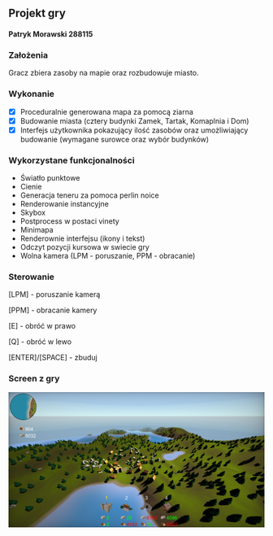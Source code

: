 ## Projekt gry

#### Patryk Morawski 288115

### Założenia

Gracz zbiera zasoby na mapie oraz rozbudowuje miasto.

### Wykonanie

- [x] Proceduralnie generowana mapa za pomocą ziarna
- [x] Budowanie miasta (cztery budynki Zamek, Tartak, Komaplnia i Dom)
- [x] Interfejs użytkownika pokazujący ilość zasobów oraz umożliwiający budowanie (wymagane surowce oraz wybór budynków)

### Wykorzystane funkcjonalności

- Światło punktowe
- Cienie
- Generacja teneru za pomoca perlin noice
- Renderowanie instancyjne
- Skybox
- Postprocess w postaci vinety
- Minimapa
- Renderownie interfejsu (ikony i tekst)
- Odczyt pozycji kursowa w swiecie gry
- Wolna kamera (LPM - poruszanie, PPM - obracanie)

### Sterowanie

[LPM] - poruszanie kamerą

[PPM] - obracanie kamery

[E] - obróć w prawo

[Q] - obróć w lewo

[ENTER]/[SPACE] - zbuduj

### Screen z gry

![Screen z gry](screen.png)